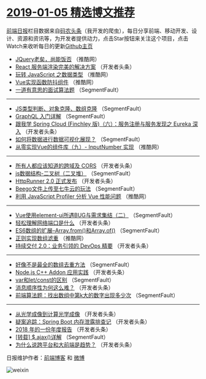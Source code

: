 # [2019-01-05 精选博文推荐](https://toutiao.qdkfweb.cn/date/2019/01/05)

[前端日报](https://qdkfweb.cn/c/news)栏目数据来自[码农头条](https://toutiao.qdkfweb.cn/)（我开发的爬虫），每日分享前端、移动开发、设计、资源和资讯等，为开发者提供动力，点击Star按钮来关注这个项目，点击Watch来收听每日的更新[Github主页](https://github.com/kujian/frontendDaily)
* [JQuery老矣，尚能饭否](https://toutiao.qdkfweb.cn/96761.html) （推酷网）
* [React 服务端渲染完美的解决方案](https://toutiao.qdkfweb.cn/96717.html) （开发者头条）
* [玩转 JavaScript 之数据类型](https://toutiao.qdkfweb.cn/96765.html) （推酷网）
* [Vue实现函数防抖组件](https://toutiao.qdkfweb.cn/96766.html) （推酷网）
* [一道有意思的面试算法题](https://toutiao.qdkfweb.cn/96700.html) （SegmentFault）

***
* [JS类型判断、对象克隆、数组克隆](https://toutiao.qdkfweb.cn/96703.html) （SegmentFault）
* [GraphQL 入门详解](https://toutiao.qdkfweb.cn/96694.html) （SegmentFault）
* [跟我学 Spring Cloud (Finchley 版)（六）：服务注册与服务发现之 Eureka 深入](https://toutiao.qdkfweb.cn/96726.html) （开发者头条）
* [如何将数据进行数据可视化展现？](https://toutiao.qdkfweb.cn/96705.html) （SegmentFault）
* [从零实现Vue的组件库（九）- InputNumber 实现](https://toutiao.qdkfweb.cn/96762.html) （推酷网）

***
* [所有人都应该知道的跨域及 CORS](https://toutiao.qdkfweb.cn/96716.html) （开发者头条）
* [js数据结构-二叉树（二叉堆）](https://toutiao.qdkfweb.cn/96695.html) （SegmentFault）
* [HttpRunner 2.0 正式发布](https://toutiao.qdkfweb.cn/96727.html) （开发者头条）
* [Beego文件上传至七牛云的玩法](https://toutiao.qdkfweb.cn/96706.html) （SegmentFault）
* [利用 JavaScript Profiler 分析 Vue 性能问题](https://toutiao.qdkfweb.cn/96763.html) （推酷网）

***
* [Vue使用element-ui所遇BUG与需求集结（二）](https://toutiao.qdkfweb.cn/96696.html) （SegmentFault）
* [轻松理解网络端口是什么](https://toutiao.qdkfweb.cn/96728.html) （开发者头条）
* [ES6数组的扩展&#8211;Array.from()和Array.of()](https://toutiao.qdkfweb.cn/96707.html) （SegmentFault）
* [正则实现数组滤重](https://toutiao.qdkfweb.cn/96764.html) （推酷网）
* [持续交付 2.0：业务引领的 DevOps 精要](https://toutiao.qdkfweb.cn/96718.html) （开发者头条）

***
* [好像不是最全的数组去重方法](https://toutiao.qdkfweb.cn/96697.html) （SegmentFault）
* [Node.js C++ Addon 应用实践](https://toutiao.qdkfweb.cn/96729.html) （开发者头条）
* [var和let/const的区别](https://toutiao.qdkfweb.cn/96708.html) （SegmentFault）
* [消息顺序性为何这么难？](https://toutiao.qdkfweb.cn/96719.html) （开发者头条）
* [前端算法题：找出数组中第k大的数字出现多少次](https://toutiao.qdkfweb.cn/96698.html) （SegmentFault）

***
* [从光学成像到计算光学成像](https://toutiao.qdkfweb.cn/96730.html) （开发者头条）
* [疑案追踪：Spring Boot 内存泄露排查记](https://toutiao.qdkfweb.cn/96709.html) （开发者头条）
* [2018 年的一份年度报告](https://toutiao.qdkfweb.cn/96720.html) （开发者头条）
* [[转载] $.ajax()详解](https://toutiao.qdkfweb.cn/96699.html) （SegmentFault）
* [为什么说跨平台和大前端是趋势？](https://toutiao.qdkfweb.cn/96731.html) （开发者头条）

日报维护作者：[前端博客](https://qdkfweb.cn/) 和 [微博](https://qdkfweb.cn/go/weibo)

![weixin](https://user-images.githubusercontent.com/3055447/38468989-651132ac-3b80-11e8-8e6b-15122322a9d7.png)